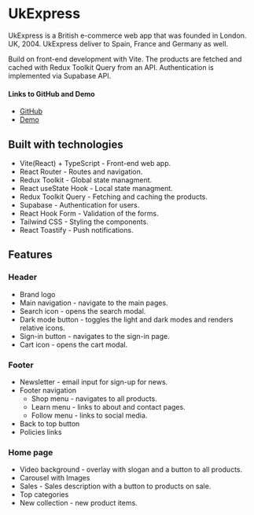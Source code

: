 # UkExpress

UkExpress is a British e-commerce web app that was founded in London. UK, 2004. UkExpress deliver to Spain, France and Germany as well.

Build on front-end development with Vite. The products are fetched and cached with Redux Toolkit Query from an API. Authentication is implemented via Supabase API.

#### Links to GitHub and Demo

- [GitHub](https://github.com/NDraganov/uk-express)
- [Demo](https://uk-express.vercel.app)

## Built with technologies

- Vite(React) + TypeScript - Front-end web app.
- React Router - Routes and navigation.
- Redux Toolkit - Global state managment.
- React useState Hook - Local state managment.
- Redux Toolkit Query - Fetching and caching the products.
- Supabase - Authentication for users.
- React Hook Form - Validation of the forms.
- Tailwind CSS - Styling the components.
- React Toastify - Push notifications.

## Features

### Header

- Brand logo
- Main navigation - navigate to the main pages.
- Search icon - opens the search modal.
- Dark mode button - toggles the light and dark modes and renders relative icons.
- Sign-in button - navigates to the sign-in page.
- Cart icon - opens the cart modal.

### Footer

- Newsletter - email input for sign-up for news.
- Footer navigation
  - Shop menu - navigates to all products.
  - Learn menu - links to about and contact pages.
  - Follow menu - links to social media.
- Back to top button
- Policies links

### Home page

- Video background - overlay with slogan and a button to all products.
- Carousel with Images
- Sales - Sales description with a button to products on sale.
- Top categories
- New collection - new product items.
